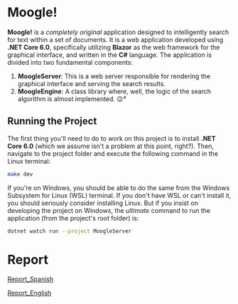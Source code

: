 # Moogle!

**Moogle!** is a *completely original* application designed to intelligently search for text within a set of documents. It is a web application developed using **.NET Core 6.0**, specifically utilizing **Blazor** as the web framework for the graphical interface, and written in the **C#** language. The application is divided into two fundamental components:

1. **MoogleServer**: This is a web server responsible for rendering the graphical interface and serving the search results.
2. **MoogleEngine**: A class library where, well, the logic of the search algorithm is almost implemented. 😉⁴

## Running the Project

The first thing you'll need to do to work on this project is to install **.NET Core 6.0** (which we assume isn't a problem at this point, right?). Then, navigate to the project folder and execute the following command in the Linux terminal:

```bash
make dev
```

If you're on Windows, you should be able to do the same from the Windows Subsystem for Linux (WSL) terminal. If you don't have WSL or can't install it, you should seriously consider installing Linux. But if you insist on developing the project on Windows, the *ultimate* command to run the application (from the project's root folder) is:

```bash
dotnet watch run --project MoogleServer
```
# Report
[Report_Spanish](./Informe.md)

[Report_English](./Report.md)
